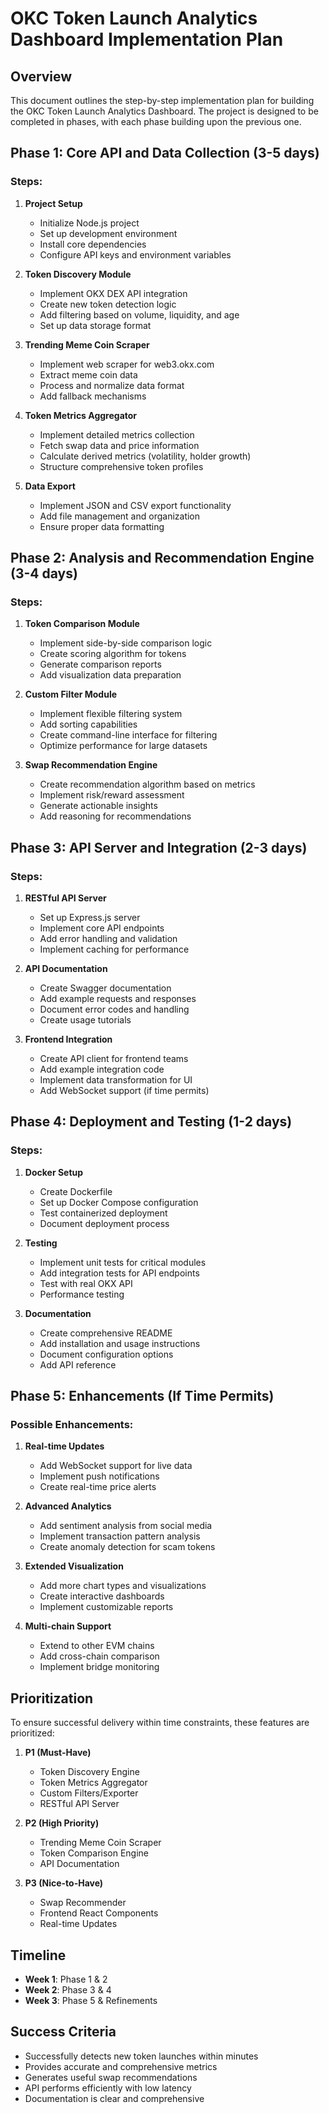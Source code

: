 # OKC Token Launch Analytics Dashboard Implementation Plan

## Overview

This document outlines the step-by-step implementation plan for building the OKC Token Launch Analytics Dashboard. The project is designed to be completed in phases, with each phase building upon the previous one.

## Phase 1: Core API and Data Collection (3-5 days)

### Steps:

1. **Project Setup**
   - Initialize Node.js project
   - Set up development environment
   - Install core dependencies
   - Configure API keys and environment variables

2. **Token Discovery Module**
   - Implement OKX DEX API integration
   - Create new token detection logic
   - Add filtering based on volume, liquidity, and age
   - Set up data storage format

3. **Trending Meme Coin Scraper**
   - Implement web scraper for web3.okx.com
   - Extract meme coin data
   - Process and normalize data format
   - Add fallback mechanisms

4. **Token Metrics Aggregator**
   - Implement detailed metrics collection
   - Fetch swap data and price information
   - Calculate derived metrics (volatility, holder growth)
   - Structure comprehensive token profiles

5. **Data Export**
   - Implement JSON and CSV export functionality
   - Add file management and organization
   - Ensure proper data formatting

## Phase 2: Analysis and Recommendation Engine (3-4 days)

### Steps:

1. **Token Comparison Module**
   - Implement side-by-side comparison logic
   - Create scoring algorithm for tokens
   - Generate comparison reports
   - Add visualization data preparation

2. **Custom Filter Module**
   - Implement flexible filtering system
   - Add sorting capabilities
   - Create command-line interface for filtering
   - Optimize performance for large datasets

3. **Swap Recommendation Engine**
   - Create recommendation algorithm based on metrics
   - Implement risk/reward assessment
   - Generate actionable insights
   - Add reasoning for recommendations

## Phase 3: API Server and Integration (2-3 days)

### Steps:

1. **RESTful API Server**
   - Set up Express.js server
   - Implement core API endpoints
   - Add error handling and validation
   - Implement caching for performance

2. **API Documentation**
   - Create Swagger documentation
   - Add example requests and responses
   - Document error codes and handling
   - Create usage tutorials

3. **Frontend Integration**
   - Create API client for frontend teams
   - Add example integration code
   - Implement data transformation for UI
   - Add WebSocket support (if time permits)

## Phase 4: Deployment and Testing (1-2 days)

### Steps:

1. **Docker Setup**
   - Create Dockerfile
   - Set up Docker Compose configuration
   - Test containerized deployment
   - Document deployment process

2. **Testing**
   - Implement unit tests for critical modules
   - Add integration tests for API endpoints
   - Test with real OKX API
   - Performance testing

3. **Documentation**
   - Create comprehensive README
   - Add installation and usage instructions
   - Document configuration options
   - Add API reference

## Phase 5: Enhancements (If Time Permits)

### Possible Enhancements:

1. **Real-time Updates**
   - Add WebSocket support for live data
   - Implement push notifications
   - Create real-time price alerts

2. **Advanced Analytics**
   - Add sentiment analysis from social media
   - Implement transaction pattern analysis
   - Create anomaly detection for scam tokens

3. **Extended Visualization**
   - Add more chart types and visualizations
   - Create interactive dashboards
   - Implement customizable reports

4. **Multi-chain Support**
   - Extend to other EVM chains
   - Add cross-chain comparison
   - Implement bridge monitoring

## Prioritization

To ensure successful delivery within time constraints, these features are prioritized:

1. **P1 (Must-Have)**
   - Token Discovery Engine
   - Token Metrics Aggregator
   - Custom Filters/Exporter
   - RESTful API Server

2. **P2 (High Priority)**
   - Trending Meme Coin Scraper
   - Token Comparison Engine
   - API Documentation

3. **P3 (Nice-to-Have)**
   - Swap Recommender
   - Frontend React Components
   - Real-time Updates

## Timeline

- **Week 1**: Phase 1 & 2
- **Week 2**: Phase 3 & 4
- **Week 3**: Phase 5 & Refinements

## Success Criteria

- Successfully detects new token launches within minutes
- Provides accurate and comprehensive metrics
- Generates useful swap recommendations
- API performs efficiently with low latency
- Documentation is clear and comprehensive